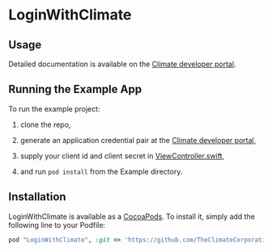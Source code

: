 # LoginWithClimate

## Usage

Detailed documentation is available on the [Climate developer portal](https://climate.com/static/dev-portal/index.html#item=login-with-climate&view=markdown).

## Running the Example App

To run the example project:

1. clone the repo,

2. generate an application credential pair at the [Climate developer portal](https://climate.com/static/dev-portal/index.html),

3. supply your client id and client secret in [ViewController.swift](blob/master/Example/LoginWithClimate/ViewController.swift),

4. and run `pod install` from the Example directory.

## Installation

LoginWithClimate is available as a [CocoaPods](http://cocoapods.org). To install
it, simply add the following line to your Podfile:

```ruby
pod "LoginWithClimate", :git => 'https://github.com/TheClimateCorporation/LoginWithClimate', :tag => '0.1.0'
```
